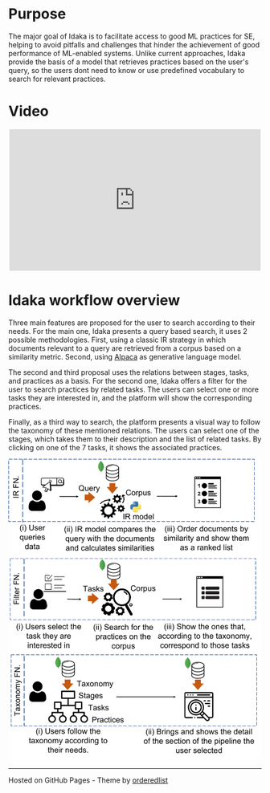 # Purpose
The major goal of Idaka is to facilitate access to good ML practices for SE, helping to avoid pitfalls and challenges that hinder
the achievement of good performance of ML-enabled systems. Unlike current approaches, Idaka provide the basis of a model that retrieves practices based on the user's query, so the users dont need to know or use predefined vocabulary to search for relevant practices. 

# Video

<p align="center">
<iframe width="500" height="282" src="https://www.youtube.com/embed/cEb-AhIPxnM" frameborder="0" allow="accelerometer; autoplay; encrypted-media; gyroscope; picture-in-picture" allowfullscreen></iframe></p>

# Idaka workflow overview
<p>Three main features are proposed for the user to search according to their needs.
For the main one, Idaka presents a query based search, it uses 2 possible methodologies.
First, using a classic IR strategy in which documents relevant to a query are retrieved from a corpus based on a similarity metric.
Second, using <a href="https://crfm.stanford.edu/2023/03/13/alpaca.html">Alpaca</a> as generative language model.</p>
<p>The second and third proposal uses the relations between stages, tasks, and practices
as a basis. For the second one, Idaka offers a filter for the user to search practices
by related tasks. The users can select one or more tasks they are interested in, and
the platform will show the corresponding practices.</p>
<p>Finally, as a third way to search, the platform presents a visual way to follow the
taxonomy of these mentioned relations. The users can select one of the stages, which
takes them to their description and the list of related tasks. By clicking on one of the
7 tasks, it shows the associated practices. </p>
<img src="/assets/imgs/workflow.pdf" alt="workflow">


    
---
Hosted on GitHub Pages - Theme by [orderedlist](https://github.com/orderedlist)
